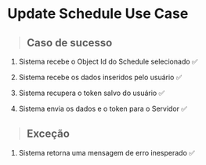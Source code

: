 # Update Schedule Use Case

> ## Caso de sucesso

1. Sistema recebe o Object Id do Schedule selecionado ✅
2. Sistema recebe os dados inseridos pelo usuário ✅

3. Sistema recupera o token salvo do usuário ✅
4. Sistema envia os dados e o token para o Servidor ✅

> ## Exceção

1. Sistema retorna uma mensagem de erro inesperado ✅
